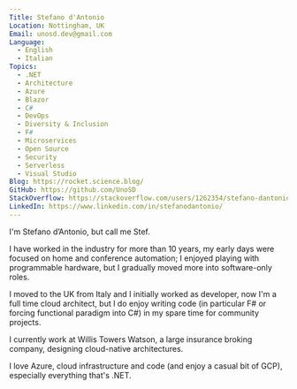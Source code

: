 ```yaml
---
Title: Stefano d'Antonio
Location: Nottingham, UK
Email: unosd.dev@gmail.com
Language:
  - English
  - Italian
Topics:
  - .NET
  - Architecture
  - Azure
  - Blazor
  - C#
  - DevOps
  - Diversity & Inclusion
  - F#
  - Microservices
  - Open Source
  - Security
  - Serverless
  - Visual Studio
Blog: https://rocket.science.blog/
GitHub: https://github.com/UnoSD
StackOverflow: https://stackoverflow.com/users/1262354/stefano-dantonio
LinkedIn: https://www.linkedin.com/in/stefanodantonio/
---
```

I'm Stefano d’Antonio, but call me Stef.

I have worked in the industry for more than 10 years, my early days were focused on home and conference automation; I enjoyed playing with programmable hardware, but I gradually moved more into software-only roles.

I moved to the UK from Italy and I initially worked as developer, now I'm a full time cloud architect, but I do enjoy writing code (in particular F# or forcing functional paradigm into C#) in my spare time for community projects.

I currently work at Willis Towers Watson, a large insurance broking company, designing cloud-native architectures.

I love Azure, cloud infrastructure and code (and enjoy a casual bit of GCP), especially everything that's .NET.
